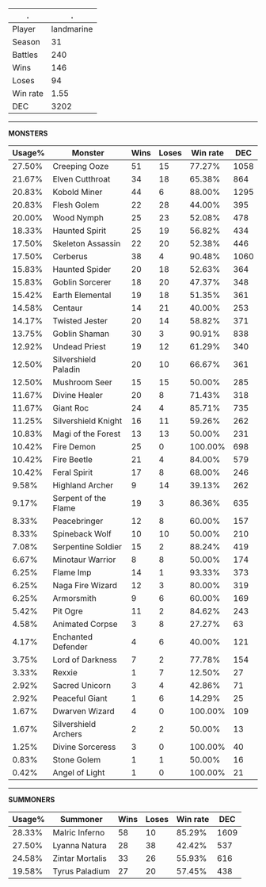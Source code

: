 .|.
|-|-
Player|landmarine
Season|31
Battles|240
Wins|146
Loses|94
Win rate|1.55
DEC|3202

---
**MONSTERS**

Usage%|Monster|Wins|Loses|Win rate|DEC|
-|-|-|-|-|-|
27.50%|Creeping Ooze|51|15|77.27%|1058|
21.67%|Elven Cutthroat|34|18|65.38%|864|
20.83%|Kobold Miner|44|6|88.00%|1295|
20.83%|Flesh Golem|22|28|44.00%|395|
20.00%|Wood Nymph|25|23|52.08%|478|
18.33%|Haunted Spirit|25|19|56.82%|434|
17.50%|Skeleton Assassin|22|20|52.38%|446|
17.50%|Cerberus|38|4|90.48%|1060|
15.83%|Haunted Spider|20|18|52.63%|364|
15.83%|Goblin Sorcerer|18|20|47.37%|348|
15.42%|Earth Elemental|19|18|51.35%|361|
14.58%|Centaur|14|21|40.00%|253|
14.17%|Twisted Jester|20|14|58.82%|371|
13.75%|Goblin Shaman|30|3|90.91%|838|
12.92%|Undead Priest|19|12|61.29%|340|
12.50%|Silvershield Paladin|20|10|66.67%|361|
12.50%|Mushroom Seer|15|15|50.00%|285|
11.67%|Divine Healer|20|8|71.43%|318|
11.67%|Giant Roc|24|4|85.71%|735|
11.25%|Silvershield Knight|16|11|59.26%|262|
10.83%|Magi of the Forest|13|13|50.00%|231|
10.42%|Fire Demon|25|0|100.00%|698|
10.42%|Fire Beetle|21|4|84.00%|579|
10.42%|Feral Spirit|17|8|68.00%|246|
9.58%|Highland Archer|9|14|39.13%|262|
9.17%|Serpent of the Flame|19|3|86.36%|635|
8.33%|Peacebringer|12|8|60.00%|157|
8.33%|Spineback Wolf|10|10|50.00%|210|
7.08%|Serpentine Soldier|15|2|88.24%|419|
6.67%|Minotaur Warrior|8|8|50.00%|174|
6.25%|Flame Imp|14|1|93.33%|373|
6.25%|Naga Fire Wizard|12|3|80.00%|319|
6.25%|Armorsmith|9|6|60.00%|169|
5.42%|Pit Ogre|11|2|84.62%|243|
4.58%|Animated Corpse|3|8|27.27%|63|
4.17%|Enchanted Defender|4|6|40.00%|121|
3.75%|Lord of Darkness|7|2|77.78%|154|
3.33%|Rexxie|1|7|12.50%|27|
2.92%|Sacred Unicorn|3|4|42.86%|71|
2.92%|Peaceful Giant|1|6|14.29%|25|
1.67%|Dwarven Wizard|4|0|100.00%|109|
1.67%|Silvershield Archers|2|2|50.00%|13|
1.25%|Divine Sorceress|3|0|100.00%|40|
0.83%|Stone Golem|1|1|50.00%|16|
0.42%|Angel of Light|1|0|100.00%|21|

---
**SUMMONERS**

Usage%|Summoner|Wins|Loses|Win rate|DEC|
-|-|-|-|-|-|
28.33%|Malric Inferno|58|10|85.29%|1609|
27.50%|Lyanna Natura|28|38|42.42%|537|
24.58%|Zintar Mortalis|33|26|55.93%|616|
19.58%|Tyrus Paladium|27|20|57.45%|438|
